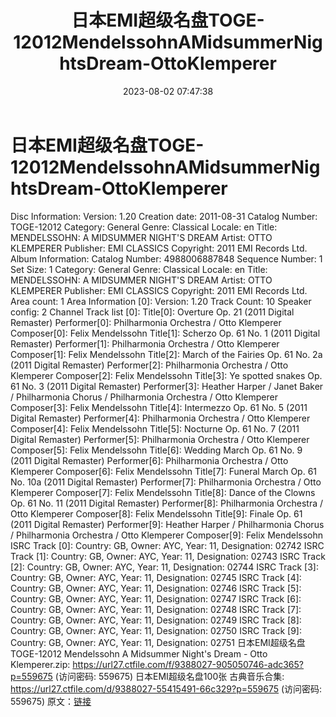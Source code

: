 ﻿---
title: 日本EMI超级名盘TOGE-12012MendelssohnAMidsummerNightsDream-OttoKlemperer
date: 2023-08-02 07:47:38
categories: 古典音乐、新世纪、纯音雅乐
tags: 纯音雅乐
---
# 日本EMI超级名盘TOGE-12012MendelssohnAMidsummerNightsDream-OttoKlemperer

Disc Information:
Version: 1.20
Creation date: 2011-08-31
Catalog Number: TOGE-12012
Category: General
Genre: Classical
Locale: en
Title: MENDELSSOHN: A MIDSUMMER NIGHT'S DREAM
Artist: OTTO KLEMPERER
Publisher: EMI CLASSICS
Copyright: 2011 EMI Records Ltd.
Album Information:
Catalog Number: 4988006887848
Sequence Number: 1
Set Size: 1
Category: General
Genre: Classical
Locale: en
Title: MENDELSSOHN: A MIDSUMMER NIGHT'S DREAM
Artist: OTTO KLEMPERER
Publisher: EMI CLASSICS
Copyright: 2011 EMI Records Ltd.
Area count: 1
Area Information [0]:
Version: 1.20
Track Count: 10
Speaker config: 2 Channel
Track list [0]:
Title[0]: Overture Op. 21 (2011 Digital Remaster)
Performer[0]: Philharmonia Orchestra / Otto Klemperer
Composer[0]: Felix Mendelssohn
Title[1]: Scherzo Op. 61 No. 1 (2011 Digital Remaster)
Performer[1]: Philharmonia Orchestra / Otto Klemperer
Composer[1]: Felix Mendelssohn
Title[2]: March of the Fairies Op. 61 No. 2a (2011 Digital
Remaster)
Performer[2]: Philharmonia Orchestra / Otto Klemperer
Composer[2]: Felix Mendelssohn
Title[3]: Ye spotted snakes Op. 61 No. 3 (2011 Digital
Remaster)
Performer[3]: Heather Harper / Janet Baker / Philharmonia Chorus
/ Philharmonia Orchestra / Otto Klemperer
Composer[3]: Felix Mendelssohn
Title[4]: Intermezzo Op. 61 No. 5 (2011 Digital Remaster)
Performer[4]: Philharmonia Orchestra / Otto Klemperer
Composer[4]: Felix Mendelssohn
Title[5]: Nocturne Op. 61 No. 7 (2011 Digital Remaster)
Performer[5]: Philharmonia Orchestra / Otto Klemperer
Composer[5]: Felix Mendelssohn
Title[6]: Wedding March Op. 61 No. 9 (2011 Digital Remaster)
Performer[6]: Philharmonia Orchestra / Otto Klemperer
Composer[6]: Felix Mendelssohn
Title[7]: Funeral March Op. 61 No. 10a (2011 Digital
Remaster)
Performer[7]: Philharmonia Orchestra / Otto Klemperer
Composer[7]: Felix Mendelssohn
Title[8]: Dance of the Clowns Op. 61 No. 11 (2011 Digital
Remaster)
Performer[8]: Philharmonia Orchestra / Otto Klemperer
Composer[8]: Felix Mendelssohn
Title[9]: Finale Op. 61 (2011 Digital Remaster)
Performer[9]: Heather Harper / Philharmonia Chorus /
Philharmonia Orchestra / Otto Klemperer
Composer[9]: Felix Mendelssohn
ISRC Track [0]:
Country: GB, Owner: AYC, Year: 11, Designation: 02742
ISRC Track [1]:
Country: GB, Owner: AYC, Year: 11, Designation: 02743
ISRC Track [2]:
Country: GB, Owner: AYC, Year: 11, Designation: 02744
ISRC Track [3]:
Country: GB, Owner: AYC, Year: 11, Designation: 02745
ISRC Track [4]:
Country: GB, Owner: AYC, Year: 11, Designation: 02746
ISRC Track [5]:
Country: GB, Owner: AYC, Year: 11, Designation: 02747
ISRC Track [6]:
Country: GB, Owner: AYC, Year: 11, Designation: 02748
ISRC Track [7]:
Country: GB, Owner: AYC, Year: 11, Designation: 02749
ISRC Track [8]:
Country: GB, Owner: AYC, Year: 11, Designation: 02750
ISRC Track [9]:
Country: GB, Owner: AYC, Year: 11, Designation: 02751
日本EMI超级名盘TOGE-12012 Mendelssohn A Midsummer Night's Dream - Otto
Klemperer.zip: https://url27.ctfile.com/f/9388027-905050746-adc365?p=559675
(访问密码: 559675)
日本EMI超级名盘100张 古典音乐合集: https://url27.ctfile.com/d/9388027-55415491-66c329?p=559675
(访问密码: 559675)
原文：[链接](https://blog.sina.com.cn/s/blog_1647c7e76010312xm.html)